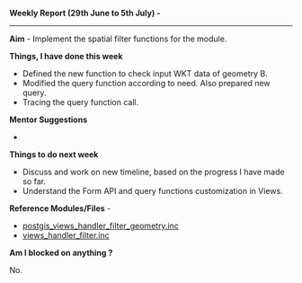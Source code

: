 **Weekly Report (29th June to 5th July) -**

***

**Aim** - Implement the spatial filter functions for the module.

**Things, I have done this week**

* Defined the new function to check input WKT data of geometry B.
* Modified the query function according to need. Also prepared new query. 
* Tracing the query function call.  

**Mentor Suggestions**

* 

**Things to do next week**

* Discuss and work on new timeline, based on the progress I have made so far.
* Understand the Form API and query functions customization in Views.   


**Reference Modules/Files** - 
* [postgis_views_handler_filter_geometry.inc](https://github.com/panwarnaveen9/View-Module-for-Cartaro-GSOC2014/blob/20964232f29365a6ff28f54c11b09244936f9eec/cartaro/profiles/cartaro/modules/contrib/postgis/views/postgis_views_handler_filter_geometry.inc)
* [views_handler_filter.inc](https://github.com/panwarnaveen9/View-Module-for-Cartaro-GSOC2014/blob/20964232f29365a6ff28f54c11b09244936f9eec/cartaro/profiles/cartaro/modules/contrib/views/handlers/views_handler_filter.inc)

**Am I blocked on anything ?**

No.
